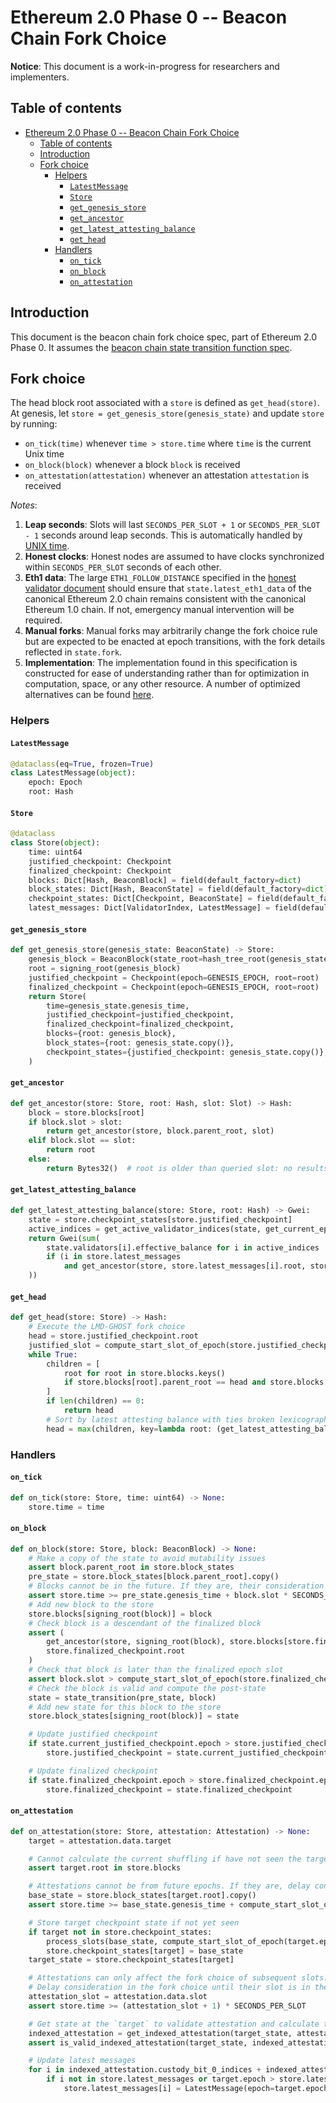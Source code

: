 # Ethereum 2.0 Phase 0 -- Beacon Chain Fork Choice

**Notice**: This document is a work-in-progress for researchers and implementers.

## Table of contents
<!-- TOC -->

- [Ethereum 2.0 Phase 0 -- Beacon Chain Fork Choice](#ethereum-20-phase-0----beacon-chain-fork-choice)
    - [Table of contents](#table-of-contents)
    - [Introduction](#introduction)
    - [Fork choice](#fork-choice)
        - [Helpers](#helpers)
            - [`LatestMessage`](#latestmessage)
            - [`Store`](#store)
            - [`get_genesis_store`](#get_genesis_store)
            - [`get_ancestor`](#get_ancestor)
            - [`get_latest_attesting_balance`](#get_latest_attesting_balance)
            - [`get_head`](#get_head)
        - [Handlers](#handlers)
            - [`on_tick`](#on_tick)
            - [`on_block`](#on_block)
            - [`on_attestation`](#on_attestation)

<!-- /TOC -->

## Introduction

This document is the beacon chain fork choice spec, part of Ethereum 2.0 Phase 0. It assumes the [beacon chain state transition function spec](./0_beacon-chain.md).

## Fork choice

The head block root associated with a `store` is defined as `get_head(store)`. At genesis, let `store = get_genesis_store(genesis_state)` and update `store` by running:

- `on_tick(time)` whenever `time > store.time` where `time` is the current Unix time
- `on_block(block)` whenever a block `block` is received
- `on_attestation(attestation)` whenever an attestation `attestation` is received

*Notes*:

1) **Leap seconds**: Slots will last `SECONDS_PER_SLOT + 1` or `SECONDS_PER_SLOT - 1` seconds around leap seconds. This is automatically handled by [UNIX time](https://en.wikipedia.org/wiki/Unix_time).
2) **Honest clocks**: Honest nodes are assumed to have clocks synchronized within `SECONDS_PER_SLOT` seconds of each other.
3) **Eth1 data**: The large `ETH1_FOLLOW_DISTANCE` specified in the [honest validator document](../validator/0_beacon-chain-validator.md) should ensure that `state.latest_eth1_data` of the canonical Ethereum 2.0 chain remains consistent with the canonical Ethereum 1.0 chain. If not, emergency manual intervention will be required.
4) **Manual forks**: Manual forks may arbitrarily change the fork choice rule but are expected to be enacted at epoch transitions, with the fork details reflected in `state.fork`.
5) **Implementation**: The implementation found in this specification is constructed for ease of understanding rather than for optimization in computation, space, or any other resource. A number of optimized alternatives can be found [here](https://github.com/protolambda/lmd-ghost).

### Helpers

#### `LatestMessage`

```python
@dataclass(eq=True, frozen=True)
class LatestMessage(object):
    epoch: Epoch
    root: Hash
```

#### `Store`

```python
@dataclass
class Store(object):
    time: uint64
    justified_checkpoint: Checkpoint
    finalized_checkpoint: Checkpoint
    blocks: Dict[Hash, BeaconBlock] = field(default_factory=dict)
    block_states: Dict[Hash, BeaconState] = field(default_factory=dict)
    checkpoint_states: Dict[Checkpoint, BeaconState] = field(default_factory=dict)
    latest_messages: Dict[ValidatorIndex, LatestMessage] = field(default_factory=dict)
```

#### `get_genesis_store`

```python
def get_genesis_store(genesis_state: BeaconState) -> Store:
    genesis_block = BeaconBlock(state_root=hash_tree_root(genesis_state))
    root = signing_root(genesis_block)
    justified_checkpoint = Checkpoint(epoch=GENESIS_EPOCH, root=root)
    finalized_checkpoint = Checkpoint(epoch=GENESIS_EPOCH, root=root)
    return Store(
        time=genesis_state.genesis_time,
        justified_checkpoint=justified_checkpoint,
        finalized_checkpoint=finalized_checkpoint,
        blocks={root: genesis_block},
        block_states={root: genesis_state.copy()},
        checkpoint_states={justified_checkpoint: genesis_state.copy()},
    )
```

#### `get_ancestor`

```python
def get_ancestor(store: Store, root: Hash, slot: Slot) -> Hash:
    block = store.blocks[root]
    if block.slot > slot:
        return get_ancestor(store, block.parent_root, slot)
    elif block.slot == slot:
        return root
    else:
        return Bytes32()  # root is older than queried slot: no results. 
```

#### `get_latest_attesting_balance`

```python
def get_latest_attesting_balance(store: Store, root: Hash) -> Gwei:
    state = store.checkpoint_states[store.justified_checkpoint]
    active_indices = get_active_validator_indices(state, get_current_epoch(state))
    return Gwei(sum(
        state.validators[i].effective_balance for i in active_indices
        if (i in store.latest_messages 
            and get_ancestor(store, store.latest_messages[i].root, store.blocks[root].slot) == root)
    ))
```

#### `get_head`

```python
def get_head(store: Store) -> Hash:
    # Execute the LMD-GHOST fork choice
    head = store.justified_checkpoint.root
    justified_slot = compute_start_slot_of_epoch(store.justified_checkpoint.epoch)
    while True:
        children = [
            root for root in store.blocks.keys()
            if store.blocks[root].parent_root == head and store.blocks[root].slot > justified_slot
        ]
        if len(children) == 0:
            return head
        # Sort by latest attesting balance with ties broken lexicographically
        head = max(children, key=lambda root: (get_latest_attesting_balance(store, root), root))
```

### Handlers

#### `on_tick`

```python
def on_tick(store: Store, time: uint64) -> None:
    store.time = time
```

#### `on_block`

```python
def on_block(store: Store, block: BeaconBlock) -> None:
    # Make a copy of the state to avoid mutability issues
    assert block.parent_root in store.block_states
    pre_state = store.block_states[block.parent_root].copy()
    # Blocks cannot be in the future. If they are, their consideration must be delayed until the are in the past.
    assert store.time >= pre_state.genesis_time + block.slot * SECONDS_PER_SLOT
    # Add new block to the store
    store.blocks[signing_root(block)] = block
    # Check block is a descendant of the finalized block
    assert (
        get_ancestor(store, signing_root(block), store.blocks[store.finalized_checkpoint.root].slot) ==
        store.finalized_checkpoint.root
    )
    # Check that block is later than the finalized epoch slot
    assert block.slot > compute_start_slot_of_epoch(store.finalized_checkpoint.epoch)
    # Check the block is valid and compute the post-state
    state = state_transition(pre_state, block)
    # Add new state for this block to the store
    store.block_states[signing_root(block)] = state

    # Update justified checkpoint
    if state.current_justified_checkpoint.epoch > store.justified_checkpoint.epoch:
        store.justified_checkpoint = state.current_justified_checkpoint

    # Update finalized checkpoint
    if state.finalized_checkpoint.epoch > store.finalized_checkpoint.epoch:
        store.finalized_checkpoint = state.finalized_checkpoint
```

#### `on_attestation`

```python
def on_attestation(store: Store, attestation: Attestation) -> None:
    target = attestation.data.target

    # Cannot calculate the current shuffling if have not seen the target
    assert target.root in store.blocks

    # Attestations cannot be from future epochs. If they are, delay consideration until the epoch arrives
    base_state = store.block_states[target.root].copy()
    assert store.time >= base_state.genesis_time + compute_start_slot_of_epoch(target.epoch) * SECONDS_PER_SLOT

    # Store target checkpoint state if not yet seen
    if target not in store.checkpoint_states:
        process_slots(base_state, compute_start_slot_of_epoch(target.epoch))
        store.checkpoint_states[target] = base_state
    target_state = store.checkpoint_states[target]

    # Attestations can only affect the fork choice of subsequent slots.
    # Delay consideration in the fork choice until their slot is in the past.
    attestation_slot = attestation.data.slot
    assert store.time >= (attestation_slot + 1) * SECONDS_PER_SLOT

    # Get state at the `target` to validate attestation and calculate the committees
    indexed_attestation = get_indexed_attestation(target_state, attestation)
    assert is_valid_indexed_attestation(target_state, indexed_attestation)

    # Update latest messages
    for i in indexed_attestation.custody_bit_0_indices + indexed_attestation.custody_bit_1_indices:
        if i not in store.latest_messages or target.epoch > store.latest_messages[i].epoch:
            store.latest_messages[i] = LatestMessage(epoch=target.epoch, root=attestation.data.beacon_block_root)
```
